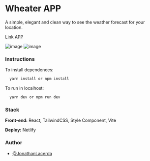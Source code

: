 
# Wheater APP

A simple, elegant and clean way to see the weather forecast for your location.

[Link APP](https://weather-app-jcl.netlify.app/)


![image](https://user-images.githubusercontent.com/2346867/160552815-20043298-7b61-44ff-b891-236b1a31e18f.png) ![image](https://user-images.githubusercontent.com/2346867/160552903-74ea6a2e-2c11-469c-a586-460b7dd60b00.png)



### Instructions


To install dependences: 
```bash
  yarn install or npm install
```

To run in localhost:
```bash
  yarn dev or npm run dev
```



### Stack

**Front-end:** React, TailwindCSS, Style Component, Vite

**Deploy:** Netlify


### Author

- [@JonathanLacerda](https://www.github.com/JonathanLacerda)

